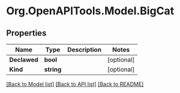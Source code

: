 # Org.OpenAPITools.Model.BigCat
## Properties

Name | Type | Description | Notes
------------ | ------------- | ------------- | -------------
**Declawed** | **bool** |  | [optional] 
**Kind** | **string** |  | [optional] 

[[Back to Model list]](../README.md#documentation-for-models) [[Back to API list]](../README.md#documentation-for-api-endpoints) [[Back to README]](../README.md)

